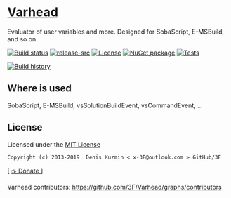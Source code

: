  # [Varhead](https://github.com/3F/Varhead)

Evaluator of user variables and more. Designed for SobaScript, E-MSBuild, and so on.

[![Build status](https://ci.appveyor.com/api/projects/status/varhead/branch/master?svg=true)](https://ci.appveyor.com/project/3Fs/varhead/branch/master)
[![release-src](https://img.shields.io/github/release/3F/Varhead.svg)](https://github.com/3F/Varhead/releases/latest)
[![License](https://img.shields.io/badge/License-MIT-74A5C2.svg)](https://github.com/3F/Varhead/blob/master/License.txt)
[![NuGet package](https://img.shields.io/nuget/v/Varhead.svg)](https://www.nuget.org/packages/Varhead/)
[![Tests](https://img.shields.io/appveyor/tests/3Fs/varhead/master.svg)](https://ci.appveyor.com/project/3Fs/varhead/build/tests)

[![Build history](https://buildstats.info/appveyor/chart/3Fs/varhead?buildCount=20&includeBuildsFromPullRequest=true&showStats=true)](https://ci.appveyor.com/project/3Fs/varhead/history)

## Where is used

SobaScript, E-MSBuild, vsSolutionBuildEvent, vsCommandEvent, ...

## License

Licensed under the [MIT License](https://github.com/3F/Varhead/blob/master/License.txt)

```
Copyright (c) 2013-2019  Denis Kuzmin < x-3F@outlook.com > GitHub/3F
```

[ [ ☕ Donate ](https://3F.github.com/Donation/) ]

Varhead contributors: https://github.com/3F/Varhead/graphs/contributors
